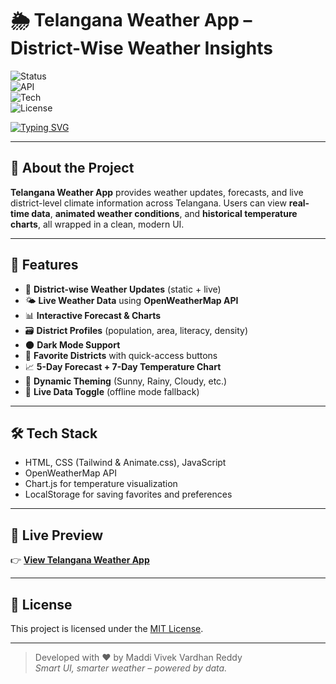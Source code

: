 # 🌦️ Telangana Weather App – District-Wise Weather Insights  
![Status](https://img.shields.io/badge/Build-Stable-brightgreen)  
![API](https://img.shields.io/badge/OpenWeatherMap-API-blue)  
![Tech](https://img.shields.io/badge/Made%20with-HTML%2C%20CSS%2C%20JS-orange)  
![License](https://img.shields.io/badge/License-MIT-lightgrey)

[![Typing SVG](https://readme-typing-svg.demolab.com?font=Fira+Code&pause=1000&color=0CA5E9&width=700&lines=☁️+Real-time+Telangana+weather+with+forecast%2C+charts+%26+district+stats)](https://git.io/typing-svg)

---

## 🧠 About the Project

**Telangana Weather App** provides weather updates, forecasts, and live district-level climate information across Telangana. Users can view **real-time data**, **animated weather conditions**, and **historical temperature charts**, all wrapped in a clean, modern UI.

---

## 🌟 Features

- 📍 **District-wise Weather Updates** (static + live)
- 🌤️ **Live Weather Data** using **OpenWeatherMap API**
- 📊 **Interactive Forecast & Charts**
- 🗃️ **District Profiles** (population, area, literacy, density)
- 🌑 **Dark Mode Support**
- 📌 **Favorite Districts** with quick-access buttons
- 📈 **5-Day Forecast + 7-Day Temperature Chart**
- 🎨 **Dynamic Theming** (Sunny, Rainy, Cloudy, etc.)
- 🔄 **Live Data Toggle** (offline mode fallback)

---

## 🛠️ Tech Stack

- HTML, CSS (Tailwind & Animate.css), JavaScript  
- OpenWeatherMap API  
- Chart.js for temperature visualization  
- LocalStorage for saving favorites and preferences

---

## 🔗 Live Preview

👉 [**View Telangana Weather App**]((https://telangana-weather.netlify.app/))  
<!-- Replace with actual live URL (e.g., Vercel, Netlify, GitHub Pages) -->

---

## 📜 License

This project is licensed under the [MIT License](LICENSE).

---

> Developed with ❤️ by Maddi Vivek Vardhan Reddy  
> *Smart UI, smarter weather – powered by data.*
